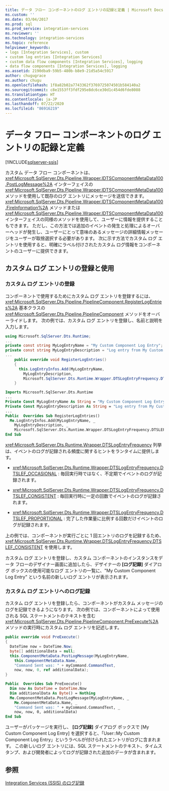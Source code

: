 ```yaml
---
title: データ フロー コンポーネントのログ エントリの記録と定義 | Microsoft Docs
ms.custom: ''
ms.date: 03/04/2017
ms.prod: sql
ms.prod_service: integration-services
ms.reviewer: ''
ms.technology: integration-services
ms.topic: reference
helpviewer_keywords:
- logs [Integration Services], custom
- custom log entries [Integration Services]
- custom data flow components [Integration Services], logging
- data flow components [Integration Services], logging
ms.assetid: 2190dba9-59b5-480b-b8e9-21d5a54c5917
author: chugugrace
ms.author: chugu
ms.openlocfilehash: 1f8a82b02a7743362f3769725074501b584140a2
ms.sourcegitcommit: c8e1553ff3fdf295e8dc6ce30d1c454d6fde8088
ms.translationtype: HT
ms.contentlocale: ja-JP
ms.lasthandoff: 07/22/2020
ms.locfileid: "86916219"
---
```

# <a name="logging-and-defining-log-entries-in-a-data-flow-component"></a>データ フロー コンポーネントのログ エントリの記録と定義

[!INCLUDE[sqlserver-ssis](../../../includes/applies-to-version/sqlserver-ssis.md)]


  カスタム データ フロー コンポーネントは、<xref:Microsoft.SqlServer.Dts.Pipeline.Wrapper.IDTSComponentMetaData100.PostLogMessage%2A> インターフェイスの <xref:Microsoft.SqlServer.Dts.Pipeline.Wrapper.IDTSComponentMetaData100> メソッドを使用して既存のログ エントリにメッセージを送信できます。 <xref:Microsoft.SqlServer.Dts.Pipeline.Wrapper.IDTSComponentMetaData100.FireInformation%2A> メソッドまたは <xref:Microsoft.SqlServer.Dts.Pipeline.Wrapper.IDTSComponentMetaData100> インターフェイスの同様のメソッドを使用して、ユーザーに情報を提供することもできます。 ただし、この方法では追加のイベントの発生と処理によるオーバーヘッドが発生し、ユーザーにとって意味のあるメッセージの詳細情報メッセージをユーザーが取捨選択する必要があります。 次に示す方法でカスタム ログ エントリを使用すると、明確にラベル付けされたカスタム ログ情報をコンポーネントのユーザーに提供できます。  
  
## <a name="registering-and-using-a-custom-log-entry"></a>カスタム ログ エントリの登録と使用  
  
### <a name="registering-a-custom-log-entry"></a>カスタム ログ エントリの登録  
 コンポーネントで使用するためにカスタム ログ エントリを登録するには、<xref:Microsoft.SqlServer.Dts.Pipeline.PipelineComponent.RegisterLogEntries%2A> 基本クラスの <xref:Microsoft.SqlServer.Dts.Pipeline.PipelineComponent> メソッドをオーバーライドします。 次の例では、カスタム ログ エントリを登録し、名前と説明を入力します。  
  
```csharp  
using Microsoft.SqlServer.Dts.Runtime;  
...  
private const string MyLogEntryName = "My Custom Component Log Entry";  
private const string MyLogEntryDescription = "Log entry from My Custom Component ";  
...  
    public override void RegisterLogEntries()  
    {  
      this.LogEntryInfos.Add(MyLogEntryName,  
        MyLogEntryDescription,  
        Microsoft.SqlServer.Dts.Runtime.Wrapper.DTSLogEntryFrequency.DTSLEF_CONSISTENT);  
    }  
```  
  
```vb  
Imports Microsoft.SqlServer.Dts.Runtime  
...  
Private Const MyLogEntryName As String = "My Custom Component Log Entry"   
Private Const MyLogEntryDescription As String = "Log entry from My Custom Component "  
...  
Public  Overrides Sub RegisterLogEntries()   
  Me.LogEntryInfos.Add(MyLogEntryName, _  
    MyLogEntryDescription, _  
    Microsoft.SqlServer.Dts.Runtime.Wrapper.DTSLogEntryFrequency.DTSLEF_CONSISTENT)   
End Sub  
```  
  
 <xref:Microsoft.SqlServer.Dts.Runtime.Wrapper.DTSLogEntryFrequency> 列挙は、イベントのログが記録される頻度に関するヒントをランタイムに提供します。  
  
-   <xref:Microsoft.SqlServer.Dts.Runtime.Wrapper.DTSLogEntryFrequency.DTSLEF_OCCASIONAL> : 毎回実行時ではなく、不定期でイベントのログが記録されます。  
  
-   <xref:Microsoft.SqlServer.Dts.Runtime.Wrapper.DTSLogEntryFrequency.DTSLEF_CONSISTENT> : 毎回実行時に一定の回数でイベントのログが記録されます。  
  
-   <xref:Microsoft.SqlServer.Dts.Runtime.Wrapper.DTSLogEntryFrequency.DTSLEF_PROPORTIONAL> : 完了した作業量に比例する回数だけイベントのログが記録されます。  
  
 上の例では、コンポーネントが実行ごとに 1 回エントリのログを記録するため、<xref:Microsoft.SqlServer.Dts.Runtime.Wrapper.DTSLogEntryFrequency.DTSLEF_CONSISTENT> を使用します。  
  
 カスタム ログ エントリを登録し、カスタム コンポーネントのインスタンスをデータ フローのデザイナー画面に追加したら、デザイナーの **[ログ記録]** ダイアログ ボックスの使用可能なログ エントリの一覧に、"My Custom Component Log Entry" という名前の新しいログ エントリが表示されます。  
  
### <a name="logging-to-a-custom-log-entry"></a>カスタム ログ エントリへのログ記録  
 カスタム ログ エントリを登録したら、コンポーネントがカスタム メッセージのログを記録できるようになります。 次の例では、コンポーネントによって使用される SQL ステートメントのテキストを含む <xref:Microsoft.SqlServer.Dts.Pipeline.PipelineComponent.PreExecute%2A> メソッドの実行時にカスタム ログ エントリを記述します。  
  
```csharp  
public override void PreExecute()  
{  
  DateTime now = DateTime.Now;  
  byte[] additionalData = null;  
  this.ComponentMetaData.PostLogMessage(MyLogEntryName,  
    this.ComponentMetaData.Name,  
    "Command Sent was: " + myCommand.CommandText,  
    now, now, 0, ref additionalData);  
}  
```  
  
```vb  
Public  Overrides Sub PreExecute()   
  Dim now As DateTime = DateTime.Now   
  Dim additionalData As Byte() = Nothing   
  Me.ComponentMetaData.PostLogMessage(MyLogEntryName, _  
    Me.ComponentMetaData.Name, _  
    "Command Sent was: " + myCommand.CommandText, _  
    now, now, 0, additionalData)   
End Sub  
```  
  
 ユーザーがパッケージを実行し、 **[ログ記録]** ダイアログ ボックスで [My Custom Component Log Entry] を選択すると、「User::My Custom Component Log Entry」というラベルが付けられたエントリがログに含まれます。 この新しいログ エントリには、SQL ステートメントのテキスト、タイムスタンプ、および開発者によってログが記録された追加のデータが含まれます。  
  
## <a name="see-also"></a>参照  
 [Integration Services &#40;SSIS&#41; のログ記録](../../../integration-services/performance/integration-services-ssis-logging.md)  
  
  
